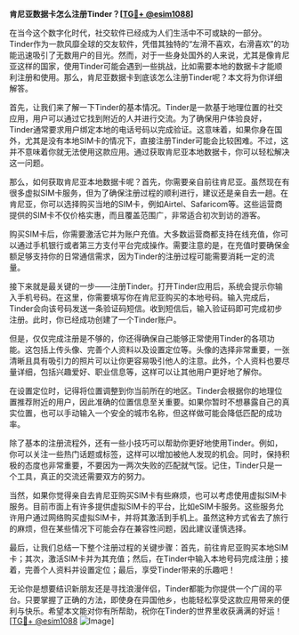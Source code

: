 **肯尼亚数据卡怎么注册Tinder？[[TG💪+ @esim1088](https://t.me/s/esim1088)]**

在当今这个数字化时代，社交软件已经成为人们生活中不可或缺的一部分。Tinder作为一款风靡全球的交友软件，凭借其独特的“左滑不喜欢，右滑喜欢”的功能迅速吸引了无数用户的目光。然而，对于一些身处国外的人来说，尤其是像肯尼亚这样的国家，使用Tinder可能会遇到一些挑战，比如需要本地的数据卡才能顺利注册和使用。那么，肯尼亚数据卡到底该怎么注册Tinder呢？本文将为你详细解答。

首先，让我们来了解一下Tinder的基本情况。Tinder是一款基于地理位置的社交应用，用户可以通过它找到附近的人并进行交流。为了确保用户体验良好，Tinder通常要求用户绑定本地的电话号码以完成验证。这意味着，如果你身在国外，尤其是没有本地SIM卡的情况下，直接注册Tinder可能会比较困难。不过，这并不意味着你就无法使用这款应用。通过获取肯尼亚本地数据卡，你可以轻松解决这一问题。

那么，如何获取肯尼亚本地数据卡呢？首先，你需要亲自前往肯尼亚。虽然现在有很多虚拟SIM卡服务，但为了确保注册过程的顺利进行，建议还是亲自去一趟。在肯尼亚，你可以选择购买当地的SIM卡，例如Airtel、Safaricom等。这些运营商提供的SIM卡不仅价格实惠，而且覆盖范围广，非常适合初次到访的游客。

购买SIM卡后，你需要激活它并为账户充值。大多数运营商都支持在线充值，你可以通过手机银行或者第三方支付平台完成操作。需要注意的是，在充值时要确保金额足够支持你的日常通信需求，因为Tinder的注册过程可能需要消耗一定的流量。

接下来就是最关键的一步——注册Tinder。打开Tinder应用后，系统会提示你输入手机号码。在这里，你需要填写你在肯尼亚购买的本地号码。输入完成后，Tinder会向该号码发送一条验证码短信。收到短信后，输入验证码即可完成初步注册。此时，你已经成功创建了一个Tinder账户。

但是，仅仅完成注册是不够的，你还得确保自己能够正常使用Tinder的各项功能。这包括上传头像、完善个人资料以及设置定位等。头像的选择非常重要，一张清晰且具有吸引力的照片可以让你更容易吸引他人的注意。此外，个人资料也要尽量详细，包括兴趣爱好、职业信息等，这样可以让其他用户更好地了解你。

在设置定位时，记得将位置调整到你当前所在的地区。Tinder会根据你的地理位置推荐附近的用户，因此准确的位置信息至关重要。如果你暂时不想暴露自己的真实位置，也可以手动输入一个安全的城市名称，但这样做可能会降低匹配的成功率。

除了基本的注册流程外，还有一些小技巧可以帮助你更好地使用Tinder。例如，你可以关注一些热门话题或标签，这样可以增加被他人发现的机会。同时，保持积极的态度也非常重要，不要因为一两次失败的匹配就气馁。记住，Tinder只是一个工具，真正的交流还需要双方的努力。

当然，如果你觉得亲自去肯尼亚购买SIM卡有些麻烦，也可以考虑使用虚拟SIM卡服务。目前市面上有许多提供虚拟SIM卡的平台，比如eSIM卡服务。这些服务允许用户通过网络购买虚拟SIM卡，并将其激活到手机上。虽然这种方式省去了旅行的麻烦，但在某些情况下可能会存在兼容性问题，因此建议谨慎选择。

最后，让我们总结一下整个注册过程的关键步骤：首先，前往肯尼亚购买本地SIM卡；其次，激活SIM卡并为其充值；然后，在Tinder中输入本地号码完成注册；接着，完善个人资料并设置定位；最后，享受Tinder带来的乐趣吧！

无论你是想要结识新朋友还是寻找浪漫伴侣，Tinder都能为你提供一个广阔的平台。只要掌握了正确的方法，即使身在异国他乡，也能轻松享受这款应用带来的便利与快乐。希望本文能对你有所帮助，祝你在Tinder的世界里收获满满的好运！[[TG💪+ @esim1088](https://t.me/s/esim1088) ![Image](https://i.postimg.cc/4NQfJmqS/Snipaste-2025-05-13-00-14-12.png)]